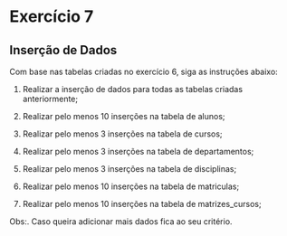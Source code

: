 # Exercício 7

## Inserção de Dados

Com base nas tabelas criadas no exercício 6, siga as instruções abaixo:

1) Realizar a inserção de dados para todas as tabelas criadas anteriormente;

2) Realizar pelo menos 10 inserções na tabela de alunos;

3) Realizar pelo menos 3 inserções na tabela de cursos;

4) Realizar pelo menos 3 inserções na tabela de departamentos;

5) Realizar pelo menos 3 inserções na tabela de disciplinas;

6) Realizar pelo menos 10 inserções na tabela de matriculas;

7) Realizar pelo menos 10 inserções na tabela de matrizes_cursos;

Obs:. Caso queira adicionar mais dados fica ao seu critério.
